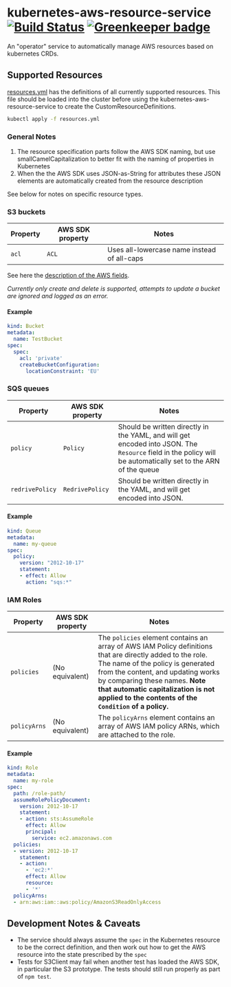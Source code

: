 # kubernetes-aws-resource-service [![Build Status](https://travis-ci.org/Collaborne/kubernetes-aws-resource-service.svg?branch=master)](https://travis-ci.org/Collaborne/kubernetes-aws-resource-service) [![Greenkeeper badge](https://badges.greenkeeper.io/Collaborne/kubernetes-aws-resource-service.svg)](https://greenkeeper.io/)

An "operator" service to automatically manage AWS resources based on kubernetes CRDs.

## Supported Resources

[resources.yml](/resources.yml) has the definitions of all currently supported resources. This file should be loaded into the cluster before using the kubernetes-aws-resource-service to create the CustomResourceDefinitions.

```sh
kubectl apply -f resources.yml
```

### General Notes

1. The resource specification parts follow the AWS SDK naming, but use smallCamelCapitalization to better fit with the naming of properties in Kubernetes
2. When the the AWS SDK uses JSON-as-String for attributes these JSON elements are automatically created from the resource description

See below for notes on specific resource types.

### S3 buckets

| Property | AWS SDK property | Notes
|----------|------------------|------
| `acl`    | `ACL`            | Uses all-lowercase name instead of all-caps

See here the [description of the AWS fields](http://docs.aws.amazon.com/AmazonS3/latest/API/RESTBucketPUT.html).

_Currently only create and delete is supported, attempts to update a bucket are ignored and logged as an error._

#### Example

```yaml
kind: Bucket
metadata:
  name: TestBucket
spec:
  spec:
    acl: 'private'
    createBucketConfiguration:
      locationConstraint: 'EU'
```

### SQS queues

| Property        | AWS SDK property | Notes
|-----------------|------------------|------
| `policy`        | `Policy`         | Should be written directly in the YAML, and will get encoded into JSON. The `Resource` field in the policy will be automatically set to the ARN of the queue
| `redrivePolicy` | `RedrivePolicy`  | Should be written directly in the YAML, and will get encoded into JSON.

#### Example

```yaml
kind: Queue
metadata:
  name: my-queue
spec:
  policy:
    version: "2012-10-17"
    statement:
    - effect: Allow
      action: "sqs:*"
```

### IAM Roles

| Property     | AWS SDK property | Notes
|--------------|------------------|------
| `policies`   | (No equivalent)  | The `policies` element contains an array of AWS IAM Policy definitions that are directly added to the role. The name of the policy is generated from the content, and updating works by comparing these names. **Note that automatic capitalization is not applied to the contents of the `Condition` of a policy.**
| `policyArns` | (No equivalent)  | The `policyArns` element contains an array of AWS IAM policy ARNs, which are attached to the role.

#### Example

```yaml
kind: Role
metadata:
  name: my-role
spec:
  path: /role-path/
  assumeRolePolicyDocument:
    version: 2012-10-17
    statement:
    - action: sts:AssumeRole
      effect: Allow
      principal:
        service: ec2.amazonaws.com
  policies:
  - version: 2012-10-17
    statement:
    - action:
      - 'ec2:*'
      effect: Allow
      resource:
      - '*'
  policyArns:
  - arn:aws:iam::aws:policy/AmazonS3ReadOnlyAccess
```

## Development Notes & Caveats

* The service should always assume the `spec` in the Kubernetes resource to be the correct definition, and then work out how to get the AWS resource into the state prescribed by the `spec`
* Tests for S3Client may fail when another test has loaded the AWS SDK, in particular the S3 prototype. The tests should still run properly as part of `npm test`.
